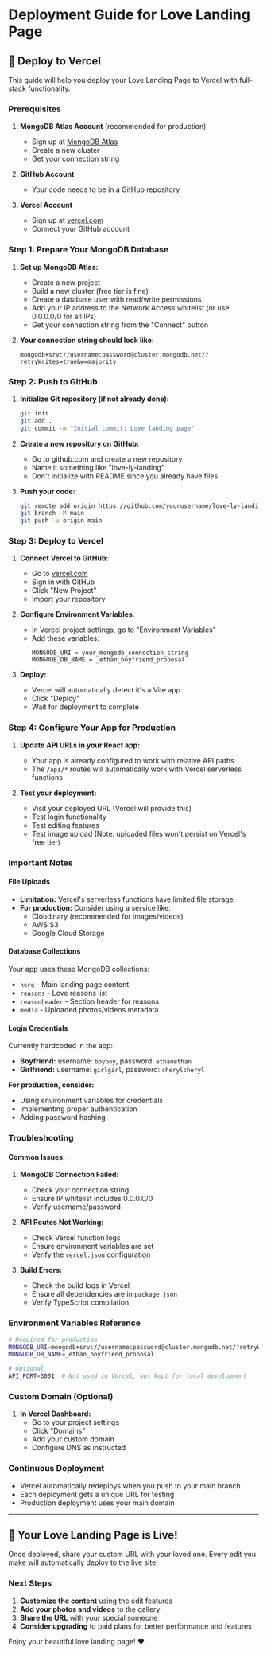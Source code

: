 # Deployment Guide for Love Landing Page

## 🚀 Deploy to Vercel

This guide will help you deploy your Love Landing Page to Vercel with full-stack functionality.

### Prerequisites

1. **MongoDB Atlas Account** (recommended for production)
   - Sign up at [MongoDB Atlas](https://cloud.mongodb.com/)
   - Create a new cluster
   - Get your connection string

2. **GitHub Account**
   - Your code needs to be in a GitHub repository

3. **Vercel Account**
   - Sign up at [vercel.com](https://vercel.com)
   - Connect your GitHub account

### Step 1: Prepare Your MongoDB Database

1. **Set up MongoDB Atlas:**
   - Create a new project
   - Build a new cluster (free tier is fine)
   - Create a database user with read/write permissions
   - Add your IP address to the Network Access whitelist (or use 0.0.0.0/0 for all IPs)
   - Get your connection string from the "Connect" button

2. **Your connection string should look like:**
   ```
   mongodb+srv://username:password@cluster.mongodb.net/?retryWrites=true&w=majority
   ```

### Step 2: Push to GitHub

1. **Initialize Git repository (if not already done):**
   ```bash
   git init
   git add .
   git commit -m "Initial commit: Love landing page"
   ```

2. **Create a new repository on GitHub:**
   - Go to github.com and create a new repository
   - Name it something like "love-ly-landing"
   - Don't initialize with README since you already have files

3. **Push your code:**
   ```bash
   git remote add origin https://github.com/yourusername/love-ly-landing.git
   git branch -M main
   git push -u origin main
   ```

### Step 3: Deploy to Vercel

1. **Connect Vercel to GitHub:**
   - Go to [vercel.com](https://vercel.com)
   - Sign in with GitHub
   - Click "New Project"
   - Import your repository

2. **Configure Environment Variables:**
   - In Vercel project settings, go to "Environment Variables"
   - Add these variables:
     ```
     MONGODB_URI = your_mongodb_connection_string
     MONGODB_DB_NAME = _ethan_boyfriend_proposal
     ```

3. **Deploy:**
   - Vercel will automatically detect it's a Vite app
   - Click "Deploy"
   - Wait for deployment to complete

### Step 4: Configure Your App for Production

1. **Update API URLs in your React app:**
   - Your app is already configured to work with relative API paths
   - The `/api/*` routes will automatically work with Vercel serverless functions

2. **Test your deployment:**
   - Visit your deployed URL (Vercel will provide this)
   - Test login functionality
   - Test editing features
   - Test image upload (Note: uploaded files won't persist on Vercel's free tier)

### Important Notes

#### File Uploads
- **Limitation:** Vercel's serverless functions have limited file storage
- **For production:** Consider using a service like:
  - Cloudinary (recommended for images/videos)
  - AWS S3
  - Google Cloud Storage

#### Database Collections
Your app uses these MongoDB collections:
- `hero` - Main landing page content
- `reasons` - Love reasons list
- `reasonheader` - Section header for reasons
- `media` - Uploaded photos/videos metadata

#### Login Credentials
Currently hardcoded in the app:
- **Boyfriend:** username: `boyboy`, password: `ethanethan`
- **Girlfriend:** username: `girlgirl`, password: `cherylcheryl`

**For production, consider:**
- Using environment variables for credentials
- Implementing proper authentication
- Adding password hashing

### Troubleshooting

#### Common Issues:

1. **MongoDB Connection Failed:**
   - Check your connection string
   - Ensure IP whitelist includes 0.0.0.0/0
   - Verify username/password

2. **API Routes Not Working:**
   - Check Vercel function logs
   - Ensure environment variables are set
   - Verify the `vercel.json` configuration

3. **Build Errors:**
   - Check the build logs in Vercel
   - Ensure all dependencies are in `package.json`
   - Verify TypeScript compilation

### Environment Variables Reference

```bash
# Required for production
MONGODB_URI=mongodb+srv://username:password@cluster.mongodb.net/?retryWrites=true&w=majority
MONGODB_DB_NAME=_ethan_boyfriend_proposal

# Optional
API_PORT=3001  # Not used in Vercel, but kept for local development
```

### Custom Domain (Optional)

1. **In Vercel Dashboard:**
   - Go to your project settings
   - Click "Domains"
   - Add your custom domain
   - Configure DNS as instructed

### Continuous Deployment

- Vercel automatically redeploys when you push to your main branch
- Each deployment gets a unique URL for testing
- Production deployment uses your main domain

---

## 🎉 Your Love Landing Page is Live!

Once deployed, share your custom URL with your loved one. Every edit you make will automatically deploy to the live site!

### Next Steps

1. **Customize the content** using the edit features
2. **Add your photos and videos** to the gallery
3. **Share the URL** with your special someone
4. **Consider upgrading** to paid plans for better performance and features

Enjoy your beautiful love landing page! ❤️